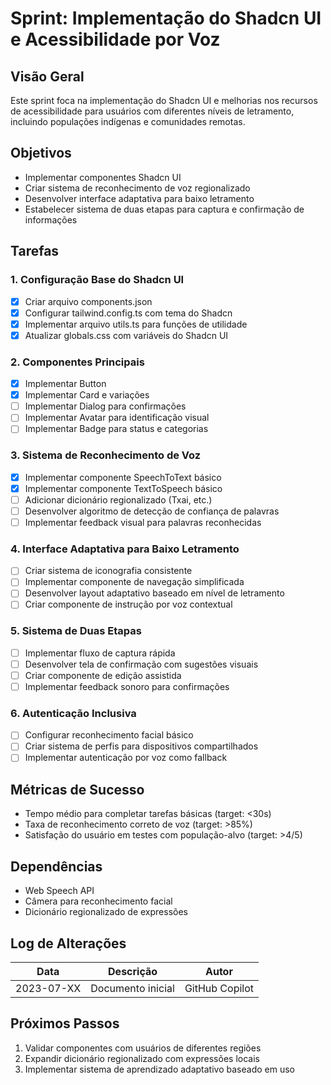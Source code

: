 # Sprint: Implementação do Shadcn UI e Acessibilidade por Voz

## Visão Geral
Este sprint foca na implementação do Shadcn UI e melhorias nos recursos de acessibilidade para usuários com diferentes níveis de letramento, incluindo populações indígenas e comunidades remotas.

## Objetivos
- Implementar componentes Shadcn UI
- Criar sistema de reconhecimento de voz regionalizado
- Desenvolver interface adaptativa para baixo letramento
- Estabelecer sistema de duas etapas para captura e confirmação de informações

## Tarefas

### 1. Configuração Base do Shadcn UI
- [x] Criar arquivo components.json
- [x] Configurar tailwind.config.ts com tema do Shadcn
- [x] Implementar arquivo utils.ts para funções de utilidade
- [x] Atualizar globals.css com variáveis do Shadcn UI

### 2. Componentes Principais
- [x] Implementar Button
- [x] Implementar Card e variações
- [ ] Implementar Dialog para confirmações
- [ ] Implementar Avatar para identificação visual
- [ ] Implementar Badge para status e categorias

### 3. Sistema de Reconhecimento de Voz
- [x] Implementar componente SpeechToText básico
- [x] Implementar componente TextToSpeech básico
- [ ] Adicionar dicionário regionalizado (Txai, etc.)
- [ ] Desenvolver algoritmo de detecção de confiança de palavras
- [ ] Implementar feedback visual para palavras reconhecidas

### 4. Interface Adaptativa para Baixo Letramento
- [ ] Criar sistema de iconografia consistente
- [ ] Implementar componente de navegação simplificada
- [ ] Desenvolver layout adaptativo baseado em nível de letramento
- [ ] Criar componente de instrução por voz contextual

### 5. Sistema de Duas Etapas
- [ ] Implementar fluxo de captura rápida
- [ ] Desenvolver tela de confirmação com sugestões visuais
- [ ] Criar componente de edição assistida
- [ ] Implementar feedback sonoro para confirmações

### 6. Autenticação Inclusiva
- [ ] Configurar reconhecimento facial básico
- [ ] Criar sistema de perfis para dispositivos compartilhados
- [ ] Implementar autenticação por voz como fallback

## Métricas de Sucesso
- Tempo médio para completar tarefas básicas (target: <30s)
- Taxa de reconhecimento correto de voz (target: >85%)
- Satisfação do usuário em testes com população-alvo (target: >4/5)

## Dependências
- Web Speech API
- Câmera para reconhecimento facial
- Dicionário regionalizado de expressões

## Log de Alterações

| Data | Descrição | Autor |
|------|-----------|-------|
| 2023-07-XX | Documento inicial | GitHub Copilot |

## Próximos Passos
1. Validar componentes com usuários de diferentes regiões
2. Expandir dicionário regionalizado com expressões locais
3. Implementar sistema de aprendizado adaptativo baseado em uso
